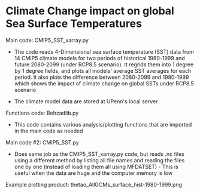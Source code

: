 # Climate Change impact on global Sea Surface Temperatures

Main code: CMIP5_SST_xarray.py
* The code reads 4-Dimensional sea surface temperature (SST) data from 14 CMIP5 climate models for two periods of historical 1980-1999 and future 2080-2099 (under RCP8.5 scenario). It regrids them into 1 degree by 1 degree fields, and plots all models' average SST averages for each period. It also plots the difference between 2080-2099 and 1980-1999 which shows the impact of climate change on global SSTs under RCP8.5 scenario

* The climate model data are stored at UPenn's local server

Functions code: Behzadlib.py
* This code contains various analysis/plotting functions that are imported in the main code as needed

Main code #2: CMIP5_SST.py
* Does same job as the CMIP5_SST_xarray.py code, but reads .nc files using a different method by listing all file names and reading the files one by one (instead of loading them all using MFDATSET) - This is useful when the data are huge and the computer memory is low

Example plotting product: thetao_AllGCMs_surface_hist-1980-1999.png
